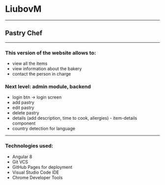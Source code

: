 # LiubovM

----

## Pastry Chef

---

### This version of the website allows to:
- view all the items
- view information about the bakery
- contact the person in charge

### Next level: admin module, backend
- login btn -> login screen
- add pastry
- edit pastry
- delete pastry  
- details (add description, time to cook, allergies) - item-details component
- country detection for language

---

### Technologies used:
- Angular 8
- Git VCS
- GitHub Pages for deployment
- Visual Studio Code IDE
- Chrome Developer Tools